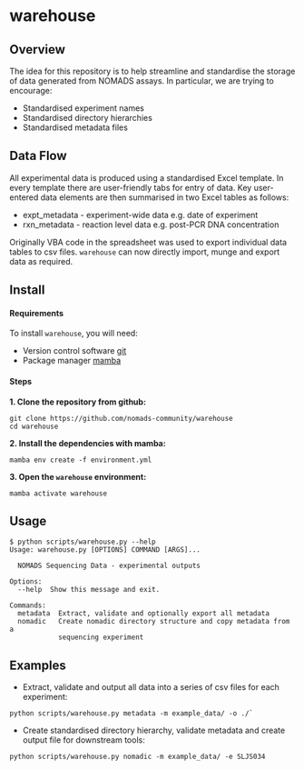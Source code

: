 # warehouse
## Overview
The idea for this repository is to help streamline and standardise the storage of data generated from NOMADS assays. In particular, we are trying to encourage:
- Standardised experiment names
- Standardised directory hierarchies
- Standardised metadata files

## Data Flow
All experimental data is produced using a standardised Excel template. In every template there are user-friendly tabs for entry of data. Key user-entered data elements are then summarised in two Excel tables as follows:

- expt_metadata - experiment-wide data e.g. date of experiment
- rxn_metadata - reaction level data e.g. post-PCR DNA concentration

Originally VBA code in the spreadsheet was used to export individual data tables to csv files. `warehouse` can now directly import, munge and export data as required.

## Install

#### Requirements

To install `warehouse`, you will need:
- Version control software [git](https://github.com/git-guides/install-git)
- Package manager [mamba](https://github.com/conda-forge/miniforge) 

#### Steps

**1.  Clone the repository from github:**
```
git clone https://github.com/nomads-community/warehouse
cd warehouse
```

**2.  Install the dependencies with mamba:**
```
mamba env create -f environment.yml
```

**3. Open the `warehouse` environment:**
```
mamba activate warehouse
```

## Usage

```
$ python scripts/warehouse.py --help
Usage: warehouse.py [OPTIONS] COMMAND [ARGS]...

  NOMADS Sequencing Data - experimental outputs

Options:
  --help  Show this message and exit.

Commands:
  metadata  Extract, validate and optionally export all metadata
  nomadic   Create nomadic directory structure and copy metadata from a
            sequencing experiment

```

## Examples
- Extract, validate and output all data into a series of csv files for each experiment:
```
python scripts/warehouse.py metadata -m example_data/ -o ./`
```

- Create standardised directory hierarchy, validate metadata and create output file for downstream tools: 
```
python scripts/warehouse.py nomadic -m example_data/ -e SLJS034
```